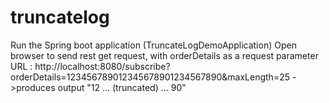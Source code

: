 # truncatelog
Run the Spring boot application (TruncateLogDemoApplication)
Open browser to send rest get request, with orderDetails as a request parameter
URL : http://localhost:8080/subscribe?orderDetails=123456789012345678901234567890&maxLength=25
->produces output  "12 ... (truncated) ... 90"
